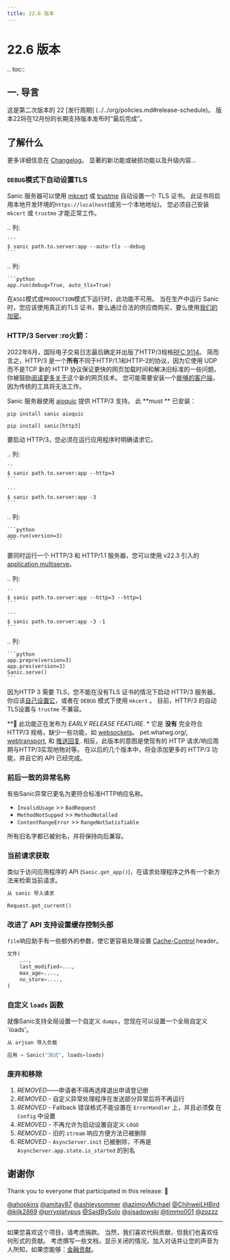 ```yaml
---
title: 22.6 版本
---
```


# 22.6 版本

.. toc::

## 一. 导言

这是第二次版本的 22 [发行周期] (../../org/policies.md#release-schedule)。 版本22将在12月份的长期支持版本发布时“最后完成”。

## 了解什么

更多详细信息在 [Changelog](https://sanic.readthedocs.io/en/stable/sanic/changelog.html)。 显著的新功能或破损功能以及升级内容...

### `DEBUG`模式下自动设置TLS

Sanic 服务器可以使用 [mkcert](https://github.com/FiloSottile/mkcert) 或 [trustme](https://github.com/python-trio/trustme) 自动设置一个 TLS 证书。 此证书将启用本地开发环境的`https://localhost`(或另一个本地地址)。 您必须自己安装 `mkcert` 或 `trustme` 才能正常工作。

.. 列:

````
```
$ sanic path.to.server:app --auto-tls --debug
```
````

.. 列:

````
```python
app.run(debug=True, auto_tls=True)

````

在`ASGI`模式或`PRODUCTION`模式下运行时，此功能不可用。 当在生产中运行 Sanic时，您应该使用真正的TLS 证书，要么通过合法的供应商购买，要么使用[我们的加密](https://letsenccrypt.org/)。

### HTTP/3 Server :ro火箭：

2022年6月，国际电子交易日志最后确定并出版了HTTP/3规格[RFC 9114](https://www.rfc-editor.org/rfc/rfc9114.html)。 简而言之，HTTP/3 是一个**所有**不同于HTTP/1.1和HTTP-2的协议，因为它使用 UDP而不是TCP 新的 HTTP 协议保证更快的网页加载时间和解决旧标准的一些问题。 你被鼓励[阅读更多关于](https://http3-explanined.haxx.se/)这个新的网页技术。 您可能需要安装一个[能够的客户端](https://curl.se/docs/http3.html)，因为传统的工具将无法工作。

Sanic 服务器使用 [aioquic](https://github.com/aiortc/aioquic) 提供 HTTP/3 支持。 此 \*\*must \*\* 已安装：

```
pip install sanic aioquic
```

```
pip install sanic[http3]
```

要启动 HTTP/3，您必须在运行应用程序时明确请求它。

.. 列:

````
``
$ sanic path.to.server:app --http=3
```

```
$ sanic path.to.server:app -3
```
````

.. 列:

````
```python
app.run(version=3)
```
````

要同时运行一个 HTTP/3 和 HTTP/1.1 服务器，您可以使用 v22.3 引入的 [application multiserve](./v22.3.html#application-multi-servve)。

.. 列:

````
``
$ sanic path.to.server:app --http=3 --http=1
```

```
$ sanic path.to.server:app -3 -1
```
````

.. 列:

````
```python
app.prepre(version=3)
app.pres(version=1)
Sanic.serve()
```
````

因为HTTP 3 需要 TLS，您不能在没有TLS 证书的情况下启动 HTTP/3 服务器。 你应该[自己设置它](../how-to/tls.html)，或者在 `DEBUG` 模式下使用 `mkcert` 。 目前，HTTP/3 的自动TLS设置与 `trustme` 不兼容。

\*\*👶 此功能正在发布为 _EARLY RELEASE FEATURE_. \* 它是 **没有** 完全符合HTTP/3 规格，缺少一些功能，如 [websockets](https://websockets)。 pet.whatwg.org/, [webtransport](https://w3c.github.io/webtransport/), 和 [推送回复](https://http3-explanined.haxx.se/en/h3/h3-pub). 相反，此版本的意图是使现有的 HTTP 请求/响应周期与HTTP/3实现地物对等。 在以后的几个版本中，将会添加更多的 HTTP/3 功能，并且它的 API 已经完成。

### 前后一致的异常名称

有些Sanic异常已更名为更符合标准HTTP响应名称。

- `InvalidUsage` >> `BadRequest`
- `MethodNotSupped` >> `MethodNotalled`
- `ContentRangeError` >> `RangeNotSatisfiable`

所有旧名字都已被别名，并将保持向后兼容。

### 当前请求获取

类似于访问应用程序的 API (`Sanic.get_app()`)，在请求处理程序之外有一个新方法来检索当前请求。

```python
从 sanic 导入请求

Request.get_current()
```

### 改进了 API 支持设置缓存控制头部

`file`响应助手有一些额外的参数，使它更容易处理设置 [Cache-Control](https://developer.mozilla.org/en-US/docs/Web/HTTP/Headers/Cache-Control) header。

```python
文件(
    ...,
    last_modified=...,
    max_age=....,
    no_store=....,
)
```

### 自定义 `loads` 函数

就像Sanic支持全局设置一个自定义 `dumps`，您现在可以设置一个全局自定义 \`loads'。

```python
从 orjson 导入负载

应用 = Sanic("测试", loads=loads)
```

### 废弃和移除

1. _REMOVED_——申请者不得再选择退出申请登记册
2. _REMOVED_ - 自定义异常处理程序在发送部分异常后将不再运行
3. _REMOVED_ - Fallback 错误格式不能设置在 `ErrorHandler` 上，并且必须**仅** 在 `Config` 中设置
4. _REMOVED_ - 不再允许为启动设置自定义 `LOGO`
5. _REMOVED_ - 旧的 `stream` 响应方便方法已被删除
6. _REMOVED_ - `AsyncServer.init` 已被删除，不再是 `AsyncServer.app.state.is_started` 的别名

## 谢谢你

Thank you to everyone that participated in this release: :clap:

[@ahopkins](https://github.com/ahopkins)
[@amitay87](https://github.com/amitay87)
[@ashleysommer](https://github.com/ashleysommer)
[@azimovMichael](https://github.com/azimovMichael)
[@ChihweiLHBird](https://github.com/ChihweiLHBird)
[@kijk2869](https://github.com/kijk2869)
[@prryplatypus](https://github.com/prryplatypus)
[@SaidBySolo](https://github.com/SaidBySolo)
[@sjsadowski](https://github.com/sjsadowski)
[@timmo001](https://github.com/timmo001)
[@zozzz](https://github.com/zozzz)

***

如果您喜欢这个项目，请考虑捐款。 当然，我们喜欢代码贡献，但我们也喜欢任何形式的贡献。 考虑撰写一些文档，显示关闭的情况，加入对话并让您的声音为人所知，如果您能够：[金融贡献](https://opencollective.com/sanic-org/)。
